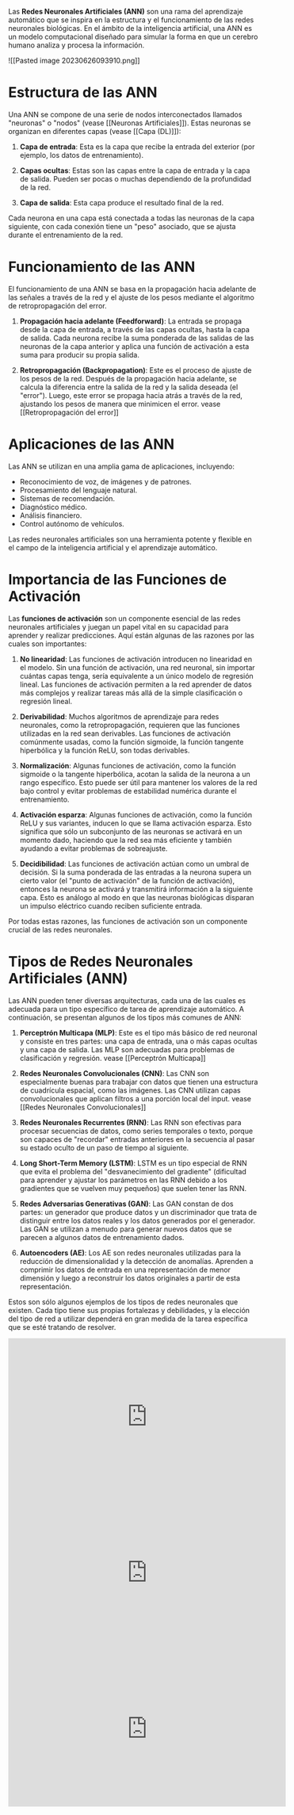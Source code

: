 Las **Redes Neuronales Artificiales (ANN)** son una rama del aprendizaje automático que se inspira en la estructura y el funcionamiento de las redes neuronales biológicas. En el ámbito de la inteligencia artificial, una ANN es un modelo computacional diseñado para simular la forma en que un cerebro humano analiza y procesa la información.

![[Pasted image 20230626093910.png]]





# Estructura de las ANN

Una ANN se compone de una serie de nodos interconectados llamados "neuronas" o "nodos" (vease [[Neuronas Artificiales]]). Estas neuronas se organizan en diferentes capas (vease [[Capa (DL)]]):

1. **Capa de entrada**: Esta es la capa que recibe la entrada del exterior (por ejemplo, los datos de entrenamiento).

2. **Capas ocultas**: Estas son las capas entre la capa de entrada y la capa de salida. Pueden ser pocas o muchas dependiendo de la profundidad de la red.

3. **Capa de salida**: Esta capa produce el resultado final de la red.

Cada neurona en una capa está conectada a todas las neuronas de la capa siguiente, con cada conexión tiene un "peso" asociado, que se ajusta durante el entrenamiento de la red.

# Funcionamiento de las ANN

El funcionamiento de una ANN se basa en la propagación hacia adelante de las señales a través de la red y el ajuste de los pesos mediante el algoritmo de retropropagación del error.

1. **Propagación hacia adelante (Feedforward)**: La entrada se propaga desde la capa de entrada, a través de las capas ocultas, hasta la capa de salida. Cada neurona recibe la suma ponderada de las salidas de las neuronas de la capa anterior y aplica una función de activación a esta suma para producir su propia salida.

2. **Retropropagación (Backpropagation)**: Este es el proceso de ajuste de los pesos de la red. Después de la propagación hacia adelante, se calcula la diferencia entre la salida de la red y la salida deseada (el "error"). Luego, este error se propaga hacia atrás a través de la red, ajustando los pesos de manera que minimicen el error. vease [[Retropropagación del error]]

# Aplicaciones de las ANN

Las ANN se utilizan en una amplia gama de aplicaciones, incluyendo:

- Reconocimiento de voz, de imágenes y de patrones.
- Procesamiento del lenguaje natural.
- Sistemas de recomendación.
- Diagnóstico médico.
- Análisis financiero.
- Control autónomo de vehículos.

Las redes neuronales artificiales son una herramienta potente y flexible en el campo de la inteligencia artificial y el aprendizaje automático.


# Importancia de las Funciones de Activación

Las **funciones de activación** son un componente esencial de las redes neuronales artificiales y juegan un papel vital en su capacidad para aprender y realizar predicciones. Aquí están algunas de las razones por las cuales son importantes:

1. **No linearidad**: Las funciones de activación introducen no linearidad en el modelo. Sin una función de activación, una red neuronal, sin importar cuántas capas tenga, sería equivalente a un único modelo de regresión lineal. Las funciones de activación permiten a la red aprender de datos más complejos y realizar tareas más allá de la simple clasificación o regresión lineal.

2. **Derivabilidad**: Muchos algoritmos de aprendizaje para redes neuronales, como la retropropagación, requieren que las funciones utilizadas en la red sean derivables. Las funciones de activación comúnmente usadas, como la función sigmoide, la función tangente hiperbólica y la función ReLU, son todas derivables.

3. **Normalización**: Algunas funciones de activación, como la función sigmoide o la tangente hiperbólica, acotan la salida de la neurona a un rango específico. Esto puede ser útil para mantener los valores de la red bajo control y evitar problemas de estabilidad numérica durante el entrenamiento.

4. **Activación esparza**: Algunas funciones de activación, como la función ReLU y sus variantes, inducen lo que se llama activación esparza. Esto significa que sólo un subconjunto de las neuronas se activará en un momento dado, haciendo que la red sea más eficiente y también ayudando a evitar problemas de sobreajuste.

5. **Decidibilidad**: Las funciones de activación actúan como un umbral de decisión. Si la suma ponderada de las entradas a la neurona supera un cierto valor (el "punto de activación" de la función de activación), entonces la neurona se activará y transmitirá información a la siguiente capa. Esto es análogo al modo en que las neuronas biológicas disparan un impulso eléctrico cuando reciben suficiente entrada.

Por todas estas razones, las funciones de activación son un componente crucial de las redes neuronales.

# Tipos de Redes Neuronales Artificiales (ANN)

Las ANN pueden tener diversas arquitecturas, cada una de las cuales es adecuada para un tipo específico de tarea de aprendizaje automático. A continuación, se presentan algunos de los tipos más comunes de ANN:

1. **Perceptrón Multicapa (MLP)**: Este es el tipo más básico de red neuronal y consiste en tres partes: una capa de entrada, una o más capas ocultas y una capa de salida. Las MLP son adecuadas para problemas de clasificación y regresión. vease [[Perceptrón Multicapa]]

2. **Redes Neuronales Convolucionales (CNN)**: Las CNN son especialmente buenas para trabajar con datos que tienen una estructura de cuadrícula espacial, como las imágenes. Las CNN utilizan capas convolucionales que aplican filtros a una porción local del input. vease [[Redes Neuronales Convolucionales]]

3. **Redes Neuronales Recurrentes (RNN)**: Las RNN son efectivas para procesar secuencias de datos, como series temporales o texto, porque son capaces de "recordar" entradas anteriores en la secuencia al pasar su estado oculto de un paso de tiempo al siguiente.

4. **Long Short-Term Memory (LSTM)**: LSTM es un tipo especial de RNN que evita el problema del "desvanecimiento del gradiente" (dificultad para aprender y ajustar los parámetros en las RNN debido a los gradientes que se vuelven muy pequeños) que suelen tener las RNN.

5. **Redes Adversarias Generativas (GAN)**: Las GAN constan de dos partes: un generador que produce datos y un discriminador que trata de distinguir entre los datos reales y los datos generados por el generador. Las GAN se utilizan a menudo para generar nuevos datos que se parecen a algunos datos de entrenamiento dados.

6. **Autoencoders (AE)**: Los AE son redes neuronales utilizadas para la reducción de dimensionalidad y la detección de anomalías. Aprenden a comprimir los datos de entrada en una representación de menor dimensión y luego a reconstruir los datos originales a partir de esta representación.

Estos son sólo algunos ejemplos de los tipos de redes neuronales que existen. Cada tipo tiene sus propias fortalezas y debilidades, y la elección del tipo de red a utilizar dependerá en gran medida de la tarea específica que se esté tratando de resolver.


<iframe width="560" height="315" src="https://www.youtube.com/embed/MRIv2IwFTPg" title="YouTube video player" frameborder="0" allow="accelerometer; autoplay; clipboard-write; encrypted-media; gyroscope; picture-in-picture; web-share" allowfullscreen></iframe>

<iframe width="560" height="315" src="https://www.youtube.com/embed/uwbHOpp9xkc" title="YouTube video player" frameborder="0" allow="accelerometer; autoplay; clipboard-write; encrypted-media; gyroscope; picture-in-picture; web-share" allowfullscreen></iframe>

<iframe width="560" height="315" src="https://www.youtube.com/embed/eNIqz_noix8" title="YouTube video player" frameborder="0" allow="accelerometer; autoplay; clipboard-write; encrypted-media; gyroscope; picture-in-picture; web-share" allowfullscreen></iframe>
